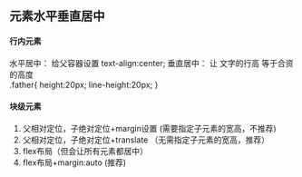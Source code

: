 ## 元素水平垂直居中

#### 行内元素
水平居中：
给父容器设置 text-align:center;
垂直居中：
让 文字的行高 等于合资的高度  
.father{
    height:20px;
    line-height:20px;
}

#### 块级元素
1. 父相对定位，子绝对定位+margin设置 (需要指定子元素的宽高，不推荐)
2. 父相对定位，子绝对定位+translate （无需指定子元素的宽高，推荐）
3. flex布局（但会让所有元素都居中）
4. flex布局+margin:auto (推荐)


